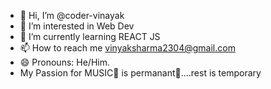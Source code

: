 - 👋 Hi, I’m @coder-vinayak
- 👀 I’m interested in Web Dev
- 🌱 I’m currently learning REACT JS
- 📫 How to reach me vinyaksharma2304@gmail.com
- 😄 Pronouns: He/Him.
- My Passion for MUSIC🎸 is permanant🎤....rest is temporary

<!---
coder-vinayak/coder-vinayak is a ✨ special ✨ repository because its `README.md` (this file) appears on your GitHub profile.
You can click the Preview link to take a look at your changes.
--->
